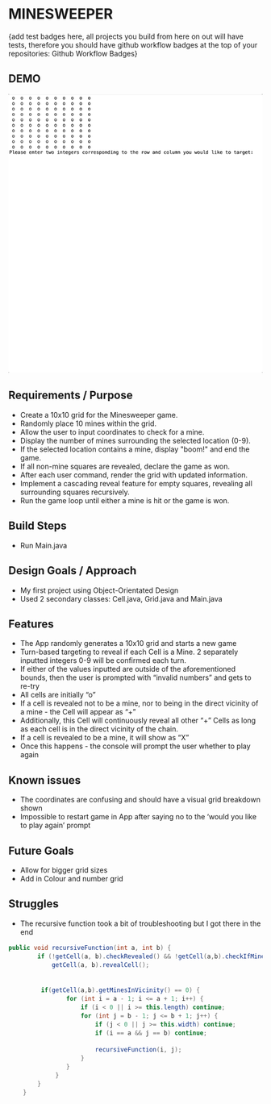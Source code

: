 # MINESWEEPER

{add test badges here, all projects you build from here on out will have tests, therefore you should have github workflow badges at the top of your repositories: Github Workflow Badges}

## DEMO

![demo of project](demo.gif)

## Requirements / Purpose

* Create a 10x10 grid for the Minesweeper game.
* Randomly place 10 mines within the grid.
* Allow the user to input coordinates to check for a mine.
* Display the number of mines surrounding the selected location (0-9).
* If the selected location contains a mine, display "boom!" and end the game.
* If all non-mine squares are revealed, declare the game as won.
* After each user command, render the grid with updated information.
* Implement a cascading reveal feature for empty squares, revealing all surrounding squares recursively.
* Run the game loop until either a mine is hit or the game is won.

## Build Steps

* Run Main.java

## Design Goals / Approach

* My first project using Object-Orientated Design
* Used 2 secondary classes: Cell.java, Grid.java and Main.java

## Features

* The App randomly generates a 10x10 grid and starts a new game
* Turn-based targeting to reveal if each Cell is a Mine. 2 separately inputted integers 0-9 will be confirmed each turn.
* If either of the values inputted are outside of the aforementioned bounds, then the user is prompted with “invalid numbers” and gets to re-try
* All cells are initially “o”
* If a cell is revealed not to be a mine, nor to being in the direct vicinity of a mine - the Cell will appear as “+”
* Additionally, this Cell will continuously reveal all other “+” Cells as long as each cell is in the direct vicinity of the chain.
* If a cell is revealed to be a mine, it will show as “X”
* Once this happens - the console will prompt the user whether to play again

## Known issues

* The coordinates are confusing and should have a visual grid breakdown shown
* Impossible to restart game in App after saying no to the ‘would you like to play again’ prompt

## Future Goals

* Allow for bigger grid sizes
* Add in Colour and number grid

## Struggles

* The recursive function took a bit of troubleshooting but I got there in the end
```java
public void recursiveFunction(int a, int b) {
        if (!getCell(a, b).checkRevealed() && !getCell(a,b).checkIfMine()) {  
            getCell(a, b).revealCell();

            
         if(getCell(a,b).getMinesInVicinity() == 0) {
                for (int i = a - 1; i <= a + 1; i++) {
                    if (i < 0 || i >= this.length) continue;
                    for (int j = b - 1; j <= b + 1; j++) {
                        if (j < 0 || j >= this.width) continue;
                        if (i == a && j == b) continue;

                        recursiveFunction(i, j);
                    }
                }
             }
        }
    }

```
